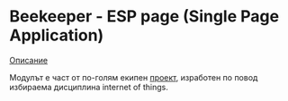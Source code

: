 # Beekeeper - ESP page (Single Page Application)
[Описание](https://docs.google.com/document/d/1x8ef-LOW6tHMQOS09OeYRwibNEoxz32qwj-89Hfa5kA/edit?usp=sharing)

Модулът е част от по-голям екипен [проект](https://github.com/IvanFilipov/IoT-Project-FMI), изработен по повод избираема дисциплина internet of things. 
